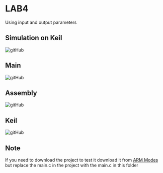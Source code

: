 # LAB4
Using input and output parameters

## Simulation on Keil
![gitHub]()

## Main
![gitHub]()

## Assembly
![gitHub]()

## Keil
![gitHub]()

## Note
If you need to download the project to test it download it
from [ARM Modes](https://github.com/MostafaEdrees11/Mastering_Embedded_System_Online_Diploma/tree/master/Unit14_Mastering%20ARM%20Cortex%20M3_4/Lesson2_ARM%20Modes)
but replace the main.c in the project with the main.c
in this folder